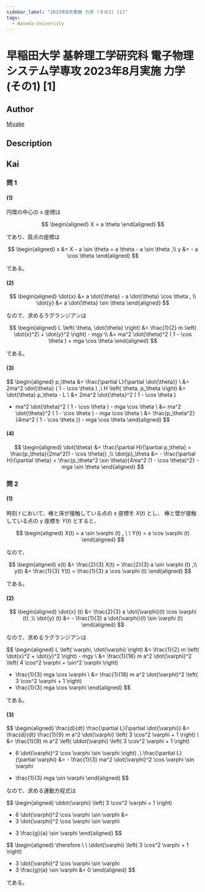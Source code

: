 ```yaml
---
sidebar_label: "2023年8月実施 力学 (その1) [1]"
tags:
  - Waseda-University
---
```

# 早稲田大学 基幹理工学研究科 電子物理システム学専攻 2023年8月実施 力学 (その1) \[1\]

## **Author**
[Miyake](https://miyake.github.io/exams/index.html)

## **Description**

## **Kai**
### 問 1
#### (1)
円環の中心の x 座標は

$$
  \begin{aligned}
  X = a \theta
  \end{aligned}
$$

であり、質点の座標は

$$
  \begin{aligned}
  x
  &= X - a \sin \theta
  = a \theta - a \sin \theta
  ,\\
  y
  &= - a \cos \theta
  \end{aligned}
$$

である。

#### (2)

$$
  \begin{aligned}
  \dot{x} &= a \dot{\theta} - a \dot{\theta} \cos \theta
  , \\
  \dot{y} &= a \dot{\theta} \sin \theta
  \end{aligned}
$$

なので、求めるラグランジアンは

$$
  \begin{aligned}
  L \left( \theta, \dot{\theta} \right)
  &= \frac{1}{2} m \left( \dot{x}^2\ + \dot{y}^2 \right) - mgy
  \\
  &= ma^2 \dot{\theta}^2 ( 1 - \cos \theta ) + mga \cos \theta
  \end{aligned}
$$

である。

#### (3)

$$
  \begin{aligned}
  p_\theta
  &= \frac{\partial L}{\partial \dot{\theta}}
  \\
  &= 2ma^2 \dot{\theta} ( 1 - \cos \theta )
  ,\\
  H \left( \theta, p_\theta \right)
  &= \dot{\theta} p_\theta - L
  \\
  &= 2ma^2 \dot{\theta}^2 ( 1 - \cos \theta )
  - ma^2 \dot{\theta}^2 ( 1 - \cos \theta ) - mga \cos \theta
  \\
  &= ma^2 \dot{\theta}^2 ( 1 - \cos \theta ) - mga \cos \theta
  \\
  &= \frac{p_\theta^2}{4ma^2 ( 1 - \cos \theta )} - mga \cos \theta
  \end{aligned}
$$

#### (4)

$$
  \begin{aligned}
  \dot{\theta}
  &= \frac{\partial H}{\partial p_\theta}
  = \frac{p_\theta}{2ma^2(1 - \cos \theta)}
  ,\\
  \dot{p}_\theta
  &= - \frac{\partial H}{\partial \theta}
  = \frac{p_\theta^2 \sin \theta}{4ma^2 (1 - \cos \theta)^2} - mga \sin \theta
  \end{aligned}
$$

### 問 2
#### (1)
時刻 $t$ において、棒と床が接触している点の x 座標を $X(t)$ とし、
棒と壁が接触している点の y 座標を $Y(t)$ とすると、

$$
  \begin{aligned}
  X(t) = a \sin \varphi (t)
  , \ \ 
  Y(t) = a \cos \varphi (t)
  \end{aligned}
$$

なので、

$$
  \begin{aligned}
  x(t) &= \frac{2}{3} X(t) = \frac{2}{3} a \sin \varphi (t)
  ,\\
  y(t) &= \frac{1}{3} Y(t) = \frac{1}{3} a \cos \varphi (t)
  \end{aligned}
$$

である。

#### (2)

$$
  \begin{aligned}
  \dot{x} (t) &= \frac{2}{3} a \dot{\varphi}(t) \cos \varphi (t)
  ,\\
  \dot{y} (t) &= - \frac{1}{3} a \dot{\varphi}(t) \sin \varphi (t)
  \end{aligned}
$$

なので、求めるラグランジアンは

$$
  \begin{aligned}
  L \left( \varphi, \dot{\varphi} \right)
  &= \frac{1}{2} m \left( \dot{x}^2 + \dot{y}^2 \right) - mgy
  \\
  &= \frac{1}{18} m a^2 \dot{\varphi}^2
  \left( 4 \cos^2 \varphi + \sin^2 \varphi \right)
  - \frac{1}{3} mga \cos \varphi
  \\
  &= \frac{1}{18} m a^2 \dot{\varphi}^2 \left( 3 \cos^2 \varphi + 1 \right)
  - \frac{1}{3} mga \cos \varphi
  \end{aligned}
$$

である。

#### (3)

$$
  \begin{aligned}
  \frac{d}{dt} \frac{\partial L}{\partial \dot{\varphi}}
  &= \frac{d}{dt} \frac{1}{9} m a^2 \dot{\varphi}
  \left( 3 \cos^2 \varphi + 1 \right)
  \\
  &= \frac{1}{9} m a^2 \left(
  \ddot{\varphi} \left( 3 \cos^2 \varphi + 1 \right)
  - 6 \dot{\varphi}^2 \cos \varphi \sin \varphi
  \right)
  ,\\
  \frac{\partial L}{\partial \varphi}
  &= - \frac{1}{3} ma^2 \dot{\varphi}^2 \cos \varphi \sin \varphi
  + \frac{1}{3} mga \sin \varphi
  \end{aligned}
$$

なので、求める運動方程式は

$$
  \begin{aligned}
  \ddot{\varphi} \left( 3 \cos^2 \varphi + 1 \right)
  - 6 \dot{\varphi}^2 \cos \varphi \sin \varphi
  &=
  - 3 \dot{\varphi}^2 \cos \varphi \sin \varphi
  + 3 \frac{g}{a} \sin \varphi
  \end{aligned}
$$

$$
  \begin{aligned}
  \therefore \ \ 
  \ddot{\varphi} \left( 3 \cos^2 \varphi + 1 \right)
  - 3 \dot{\varphi}^2 \cos \varphi \sin \varphi
  - 3 \frac{g}{a} \sin \varphi
  &= 0
  \end{aligned}
$$

である。